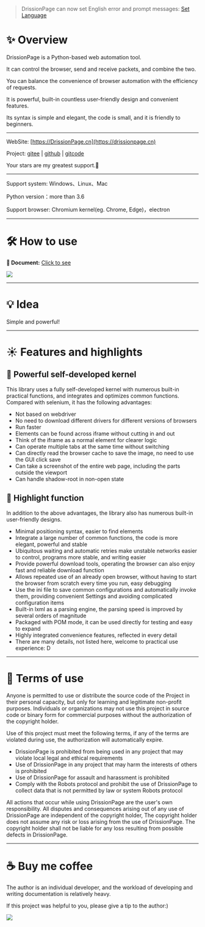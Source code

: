 > DrissionPage can now set English error and prompt messages: [Set Language](https://drissionpage.cn/get_start/set_lang)

# ✨️ Overview

DrissionPage is a Python-based web automation tool.

It can control the browser, send and receive packets, and combine the two.

You can balance the convenience of browser automation with the efficiency of requests.

It is powerful, built-in countless user-friendly design and convenient features.

Its syntax is simple and elegant, the code is small, and it is friendly to beginners.

---

WebSite: [https://DrissionPage.cn](https://drissionpage.cn)

Project: [gitee](https://gitee.com/g1879/DrissionPage)    |    [github](https://github.com/g1879/DrissionPage)     |    [gitcode](https://gitcode.com/g1879/DrissionPage) 

Your stars are my greatest support.💖

--- 

Support system: Windows、Linux、Mac

Python version：more than 3.6

Support browser: Chromium kernel(eg. Chrome, Edge)，electron

---

# 🛠 How to use

**📖 Document:**  [Click to see](https://DrissionPage.cn)

![](https://drissionpage.cn/codes.png)

---

# 💡 Idea

Simple and powerful!

--- 

# ☀️ Features and highlights

## 🎇 Powerful self-developed kernel

This library uses a fully self-developed kernel with numerous built-in practical functions, and integrates and optimizes common functions. Compared with selenium, it has the following advantages:

- Not based on webdriver
- No need to download different drivers for different versions of browsers
- Run faster
- Elements can be found across iframe without cutting in and out
- Think of the iframe as a normal element for clearer logic
- Can operate multiple tabs at the same time without switching
- Can directly read the browser cache to save the image, no need to use the GUI click save
- Can take a screenshot of the entire web page, including the parts outside the viewport
- Can handle shadow-root in non-open state

## 🎇 Highlight function

In addition to the above advantages, the library also has numerous built-in user-friendly designs.

- Minimal positioning syntax, easier to find elements
- Integrate a large number of common functions, the code is more elegant, powerful and stable
- Ubiquitous waiting and automatic retries make unstable networks easier to control, programs more stable, and writing easier
- Provide powerful download tools, operating the browser can also enjoy fast and reliable download function
- Allows repeated use of an already open browser, without having to start the browser from scratch every time you run, easy debugging
- Use the ini file to save common configurations and automatically invoke them, providing convenient Settings and avoiding complicated configuration items
- Built-in lxml as a parsing engine, the parsing speed is improved by several orders of magnitude
- Packaged with POM mode, it can be used directly for testing and easy to expand
- Highly integrated convenience features, reflected in every detail
- There are many details, not listed here, welcome to practical use experience: D

--- 

# 📝 Terms of use

Anyone is permitted to use or distribute the source code of the Project in their personal capacity, but only for learning and legitimate non-profit purposes.
Individuals or organizations may not use this project in source code or binary form for commercial purposes without the authorization of the copyright holder.

Use of this project must meet the following terms, if any of the terms are violated during use, the authorization will automatically expire.
- DrissionPage is prohibited from being used in any project that may violate local legal and ethical requirements
- Use of DrissionPage in any project that may harm the interests of others is prohibited
- Use of DrissionPage for assault and harassment is prohibited
- Comply with the Robots protocol and prohibit the use of DrissionPage to collect data that is not permitted by law or system Robots protocol

All actions that occur while using DrissionPage are the user's own responsibility.
All disputes and consequences arising out of any use of DrissionPage are independent of the copyright holder,
The copyright holder does not assume any risk or loss arising from the use of DrissionPage.
The copyright holder shall not be liable for any loss resulting from possible defects in DrissionPage.

---  

# ☕ Buy me coffee

The author is an individual developer, and the workload of developing and writing documentation is relatively heavy.

If this project was helpful to you, please give a tip to the author:)

![](https://drissionpage.cn/code2.jpg)
